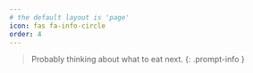 ```yaml
---
# the default layout is 'page'
icon: fas fa-info-circle
order: 4
---
```


> Probably thinking about what to eat next.
{: .prompt-info }
